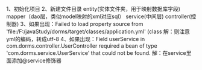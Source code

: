 1、初始化项目
2、新建文件目录
    entity(实体文件夹，用于映射数据库字段)
    mapper（dao层，类似model映射的xml对应sql）
    service(中间层)
    controller(控制器)
3、如果出现：Failed to load property source from 'file:/F:/javaStudy/dorms/target/classes/application.yml' (class
   解：则注意yml的编码，转成utf-8
4、如果出现：Field userService in com.dorms.controller.UserController required a bean of type 'com.dorms.service.UserService' that could not be found.
   解：在service里面添加@service修饰器